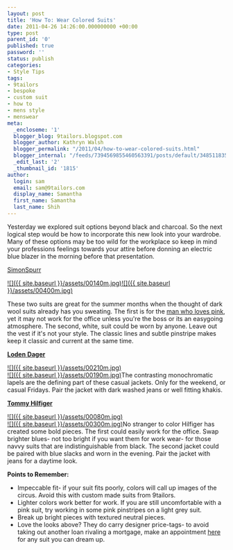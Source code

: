 ```yaml
---
layout: post
title: 'How To: Wear Colored Suits'
date: 2011-04-26 14:26:00.000000000 +00:00
type: post
parent_id: '0'
published: true
password: ''
status: publish
categories:
- Style Tips
tags:
- 9tailors
- bespoke
- custom suit
- how to
- mens style
- menswear
meta:
  _encloseme: '1'
  blogger_blog: 9tailors.blogspot.com
  blogger_author: Kathryn Walsh
  blogger_permalink: "/2011/04/how-to-wear-colored-suits.html"
  blogger_internal: "/feeds/7394569855460563391/posts/default/348511835535292403"
  _edit_last: '2'
  _thumbnail_id: '1815'
author:
  login: sam
  email: sam@9tailors.com
  display_name: Samantha
  first_name: Samantha
  last_name: Shih
---
```

Yesterday we explored suit options beyond black and charcoal. So the next logical step would be how to incorporate this new look into your wardrobe. Many of these options may be too wild for the workplace so keep in mind your professions feelings towards your attire before donning an electric blue blazer in the morning before that presentation.

[SimonSpurr](http://www.spurr.tv/simonspurr) 

[![]({{ site.baseurl }}/assets/00140m.jpg)](http://1.bp.blogspot.com/-hF1T6MiqzKQ/TbbaXWA3FwI/AAAAAAAAAQg/I_8277Yc8LU/s1600/00140m.jpg)[![]({{ site.baseurl }}/assets/00400m.jpg)](http://4.bp.blogspot.com/-3Q89sEMSpOI/Tbbana6eeHI/AAAAAAAAARA/LUYqguXq9Kw/s1600/00400m.jpg)

These two suits are great for the summer months when the thought of dark wool suits already has you sweating. The first is for the [man who loves pink](http://9tailors.blogspot.com/2011/02/pink-dress-shirt.html), yet it may not work for the office unless you're the boss or its an easygoing atmosphere. The second, white, suit could be worn by anyone. Leave out the vest if it's not your style. The classic lines and subtle pinstripe makes keep it classic and current at the same time.

[**Loden** **Dager**](http://lodendager.portableshops.com/)

[![]({{ site.baseurl }}/assets/00210m.jpg)](http://1.bp.blogspot.com/-dQFKRKmB7l8/TbbanJxEFtI/AAAAAAAAAQ4/vzd1Ocpm4_c/s1600/00210m.jpg)  
[![]({{ site.baseurl }}/assets/00190m.jpg)](http://2.bp.blogspot.com/-0NtePhsaK_k/TbbaXlAfceI/AAAAAAAAAQw/7X46DVciJMs/s1600/00190m.jpg)The contrasting monochromatic lapels are the defining part of these casual jackets. Only for the weekend, or casual Fridays. Pair the jacket with dark washed jeans or well fitting khakis.[  
](http://3.bp.blogspot.com/-JAfRyTPht4c/TbbaXkYsMpI/AAAAAAAAAQo/NyUlLDBosvM/s1600/00180m.jpg)

[**Tommy Hilfiger**](http://usa.tommy.com/tommy/)

[![]({{ site.baseurl }}/assets/00080m.jpg)](http://3.bp.blogspot.com/-b1nODmdc408/TbbaXLw6fFI/AAAAAAAAAQQ/XDt1jR7jzj4/s1600/00080m.jpg)  
[![]({{ site.baseurl }}/assets/00300m.jpg)](http://3.bp.blogspot.com/-gCWOLjaLWq8/Tbban-U_iBI/AAAAAAAAARI/n-Q5nL8xbsY/s1600/00300m.jpg)No stranger to color Hilfiger has created some bold pieces. The first could easily work for the office. Swap brighter blues- not too bright if you want them for work wear- for those navvy suits that are indistinguishable from black. The second jacket could be paired with blue slacks and worn in the evening. Pair the jacket with jeans for a daytime look.

**Points to Remember:**

*   Impeccable fit- if your suit fits poorly, colors will call up images of the circus. Avoid this with custom made suits from 9tailors.
*   Lighter colors work better for work. If you are still uncomfortable with a pink suit, try working in some pink pinstripes on a light grey suit.
*   Break up bright pieces with textured neutral pieces.
*   Love the looks above? They do carry designer price-tags- to avoid taking out another loan rivaling a mortgage, make an appointment [here](http://www.blogger.com/www.9tailors.com) for any suit you can dream up.
